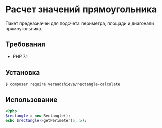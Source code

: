 # Расчет значений прямоугольника

Пакет предназначен для подсчета периметра, площади и диагонали прямоугольника.

## Требования

- PHP 7.1

## Установка

````bash
$ composer require veraadzhieva/rectangle-calculate
````

## Использование

````php
<?php
$rectangle = new Rectangle();
echo $rectangle->getPerimeter(5, 5);
````
